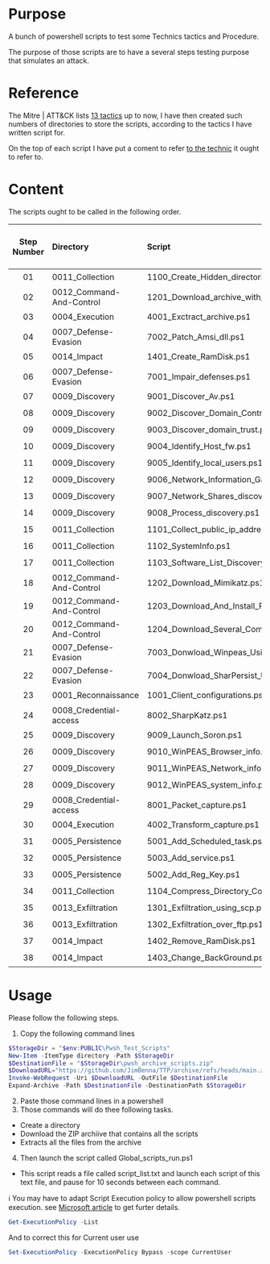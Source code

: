 # Purpose

A bunch of powershell scripts to test some Technics tactics and Procedure.

The purpose of those scripts are to have a several steps testing purpose that simulates an attack.

# Reference

The Mitre | ATT&CK lists [13 tactics](https:||attack.mitre.org|tactics|enterprise|) up to now,
I have then created such numbers of directories to store the scripts, according to the tactics I have written script for.

On the top of each script I have put a coment to refer [to the technic](https:||attack.mitre.org|) it ought to refer to.

# Content

The scripts ought to be called in the following order.

| Step Number | Directory                | Script                                          | Fully tested | No more update needed |
|:---------:|:-----------------------|:---------------------------------------------|:------:|:-------------------:|
| 01          | 0011_Collection          | 1100_Create_Hidden_directories.ps1              |     ✅    |          👍           |
| 02          | 0012_Command-And-Control | 1201_Download_archive_with_curl.ps1             |     ✅    |          👍           |
| 03          | 0004_Execution           | 4001_Exctract_archive.ps1                       |     ✅    |          👍          |
| 04          | 0007_Defense-Evasion     | 7002_Patch_Amsi_dll.ps1                         |     ✅    |          👍           |
| 05          | 0014_Impact              | 1401_Create_RamDisk.ps1                         |     ❗️     |          👎          |
| 06          | 0007_Defense-Evasion     | 7001_Impair_defenses.ps1                        |     ✅    |          👎          |
| 07          | 0009_Discovery           | 9001_Discover_Av.ps1                            |     ❗️     |          👎          |
| 08          | 0009_Discovery           | 9002_Discover_Domain_Controllers.ps1            |     ❗️     |          👎          |
| 09          | 0009_Discovery           | 9003_Discover_domain_trust.ps1                  |     ❗️     |          👎          |
| 10          | 0009_Discovery           | 9004_Identify_Host_fw.ps1                       |     ❗️     |          👎          |
| 11          | 0009_Discovery           | 9005_Identify_local_users.ps1                   |     ❗️     |          👎          |
| 12          | 0009_Discovery           | 9006_Network_Information_Gathering.ps1          |     ❗️     |          👎          |
| 13          | 0009_Discovery           | 9007_Network_Shares_discovery.ps1               |     ❗️     |          👎          |
| 14          | 0009_Discovery           | 9008_Process_discovery.ps1                      |     ❗️     |          👎          |
| 15          | 0011_Collection          | 1101_Collect_public_ip_addresses.ps1            |     ❗️     |          👎          |
| 16          | 0011_Collection          | 1102_SystemInfo.ps1                             |     ❗️     |          👎          |
| 17          | 0011_Collection          | 1103_Software_List_Discovery.ps1                |     ❗️     |          👎          |
| 18          | 0012_Command-And-Control | 1202_Download_Mimikatz.ps1                      |     ❗️     |          👎          |
| 19          | 0012_Command-And-Control | 1203_Download_And_Install_PSTools.ps1           |     ❗️     |          👎          |
| 20          | 0012_Command-And-Control | 1204_Download_Several_Compiled_Attack_Tools.ps1 |     ❗️     |          👎          |
| 21          | 0007_Defense-Evasion     | 7003_Donwload_Winpeas_Using_Bitsadmin.ps1       |     ❗️     |          👎          |
| 22          | 0007_Defense-Evasion     | 7004_Donwload_SharPersist_Using_Bitsadmin.ps1   |     ❗️     |          👎          |
| 23          | 0001_Reconnaissance      | 1001_Client_configurations.ps1                  |     ✅    |          👎          |
| 24          | 0008_Credential-access   | 8002_SharpKatz.ps1                              |     ❗️     |          👎          |
| 25          | 0009_Discovery           | 9009_Launch_Soron.ps1                           |     ❗️     |          👎          |
| 26          | 0009_Discovery           | 9010_WinPEAS_Browser_info.ps1                   |     ❗️     |          👎          |
| 27          | 0009_Discovery           | 9011_WinPEAS_Network_info.ps1                   |     ❗️     |          👎          |
| 28          | 0009_Discovery           | 9012_WinPEAS_system_info.ps1                    |     ❗️     |          👎          |
| 29          | 0008_Credential-access   | 8001_Packet_capture.ps1                         |     ❗️     |          👎          |
| 30          | 0004_Execution           | 4002_Transform_capture.ps1                      |     ❗️     |          👎          |
| 31          | 0005_Persistence         | 5001_Add_Scheduled_task.ps1                     |     ❗️     |          👎          |
| 32          | 0005_Persistence         | 5003_Add_service.ps1                            |     ❗️     |          👎          |
| 33          | 0005_Persistence         | 5002_Add_Reg_Key.ps1                            |     ❗️     |          👎          |
| 34          | 0011_Collection          | 1104_Compress_Directory_Content.ps1             |     ❗️     |          👎          |
| 35          | 0013_Exfiltration        | 1301_Exfiltration_using_scp.ps1                 |     ❗️     |          👎          |
| 36          | 0013_Exfiltration        | 1302_Exfiltration_over_ftp.ps1                  |     ❗️     |          👎          |
| 37          | 0014_Impact              | 1402_Remove_RamDisk.ps1                         |     ❗️     |          👎          |
| 38          | 0014_Impact              | 1403_Change_BackGround.ps1                      |     ❗️     |          👎          |

# Usage
Please follow the following steps.

1. Copy the following command lines
```powershell
$StorageDir = "$env:PUBLIC\Pwsh_Test_Scripts"
New-Item -ItemType directory -Path $StorageDir
$DestinationFile = "$StorageDir\pwsh_archive_scripts.zip"
$DownloadURL="https://github.com/JimBenna/TTP/archive/refs/heads/main.zip"
Invoke-WebRequest -Uri $DownloadURL -OutFile $DestinationFile
Expand-Archive -Path $DestinationFile -DestinationPath $StorageDir

```

2. Paste those command lines in a powershell
3. Those commands will do thee following tasks.
* Create a directory
* Download the ZIP archiive that contains all the scripts
* Extracts all the files from the archive
4. Then launch the script called Global_scripts_run.ps1
* This script reads a file called script_list.txt and launch each script of this text file, and pause for 10 seconds between each command.

:information_source: You may have to adapt Script Execution policy to allow powershell scripts execution.
see [Microsoft article](https://learn.microsoft.com/) to get furter details.
```powershell
Get-ExecutionPolicy -List
```
And to correct this for Current user use 
```powershell
Set-ExecutionPolicy -ExecutionPolicy Bypass -scope CurrentUser
```